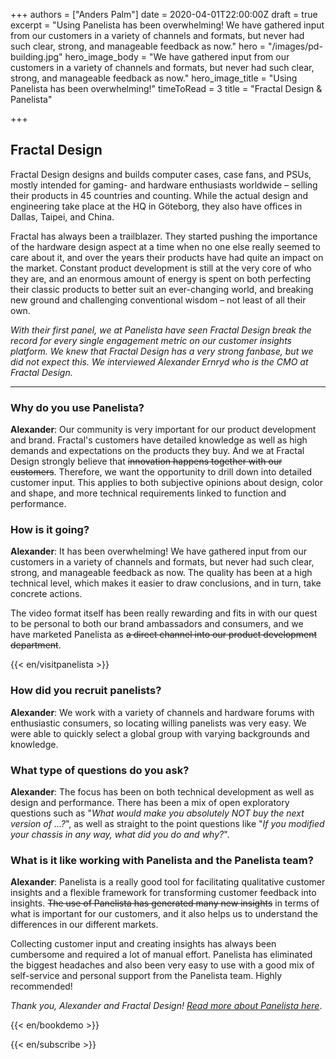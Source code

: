 +++
authors = ["Anders Palm"]
date = 2020-04-01T22:00:00Z
draft = true
excerpt = "Using Panelista has been overwhelming! We have gathered input from our customers in a variety of channels and formats, but never had such clear, strong, and manageable feedback as now."
hero = "/images/pd-building.jpg"
hero_image_body = "We have gathered input from our customers in a variety of channels and formats, but never had such clear, strong, and manageable feedback as now."
hero_image_title = "Using Panelista has been overwhelming!"
timeToRead = 3
title = "Fractal Design & Panelista"

+++
## Fractal Design

Fractal Design designs and builds computer cases, case fans, and PSUs, mostly intended for gaming- and hardware enthusiasts worldwide – selling their products in 45 countries and counting. While the actual design and engineering take place at the HQ in Göteborg, they also have offices in Dallas, Taipei, and China.
 
Fractal has always been a trailblazer. They started pushing the importance of the hardware design aspect at a time when no one else really seemed to care about it, and over the years their products have had quite an impact on the market. Constant product development is still at the very core of who they are, and an enormous amount of energy is spent on both perfecting their classic products to better suit an ever-changing world, and breaking new ground and challenging conventional wisdom – not least of all their own.

_With their first panel, we at Panelista have seen Fractal Design break the record for every single engagement metric on our customer insights platform. We knew that Fractal Design has a very strong fanbase, but we did not expect this. We interviewed Alexander Ernryd who is the CMO at Fractal Design._

***

### Why do you use Panelista?

**Alexander**: Our community is very important for our product development and brand. Fractal's customers have detailed knowledge as well as high demands and expectations on the products they buy. And we at Fractal Design strongly believe that ~~innovation happens together with our customers~~. Therefore, we want the opportunity to drill down into detailed customer input. This applies to both subjective opinions about design, color and shape, and more technical requirements linked to function and performance.

### How is it going?

**Alexander**: It has been overwhelming! We have gathered input from our customers in a variety of channels and formats, but never had such clear, strong, and manageable feedback as now. The quality has been at a high technical level, which makes it easier to draw conclusions, and in turn, take concrete actions.

The video format itself has been really rewarding and fits in with our quest to be personal to both our brand ambassadors and consumers, and we have marketed Panelista as ~~a direct channel into our product development department~~.

{{< en/visitpanelista >}}

### How did you recruit panelists?

**Alexander**: We work with a variety of channels and hardware forums with enthusiastic consumers, so locating willing panelists was very easy. We were able to quickly select a global group with varying backgrounds and knowledge.

### What type of questions do you ask?

**Alexander**: The focus has been on both technical development as well as design and performance. There has been a mix of open exploratory questions such as "_What would make you absolutely NOT buy the next version of ...?_", as well as straight to the point questions like "_If you modified your chassis in any way, what did you do and why?_".

### What is it like working with Panelista and the Panelista team?

**Alexander**: Panelista is a really good tool for facilitating qualitative customer insights and a flexible framework for transforming customer feedback into insights. ~~The use of Panelista has generated many new insights~~ in terms of what is important for our customers, and it also helps us to understand the differences in our different markets.

Collecting customer input and creating insights has always been cumbersome and required a lot of manual effort. Panelista has eliminated the biggest headaches and also been very easy to use with a good mix of self-service and personal support from the Panelista team. Highly recommended!

_Thank you, Alexander and Fractal Design!_ [_Read more about Panelista here_](https://panelista.com "Panelista").

{{< en/bookdemo >}}

{{< en/subscribe >}}